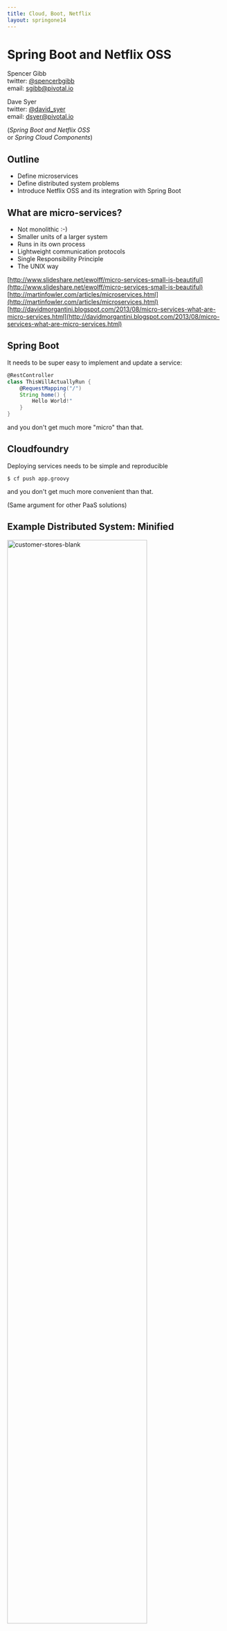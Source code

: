 ```yaml
---
title: Cloud, Boot, Netflix
layout: springone14
---
```

# Spring Boot and Netflix OSS

Spencer Gibb   
twitter: [@spencerbgibb](http://twitter.com/spencerbgibb)   
email: sgibb@pivotal.io   

Dave Syer   
twitter: [@david_syer](http://twitter.com/david_syer)   
email: dsyer@pivotal.io   

(_Spring Boot and Netflix OSS_    
or _Spring Cloud Components_)

## Outline
* Define microservices
* Define distributed system problems
* Introduce Netflix OSS and its integration with Spring Boot

## What are micro-services?
* Not monolithic :-)
* Smaller units of a larger system
* Runs in its own process
* Lightweight communication protocols
* Single Responsibility Principle
* The UNIX way

[http://www.slideshare.net/ewolff/micro-services-small-is-beautiful](http://www.slideshare.net/ewolff/micro-services-small-is-beautiful)
[http://martinfowler.com/articles/microservices.html](http://martinfowler.com/articles/microservices.html)
[http://davidmorgantini.blogspot.com/2013/08/micro-services-what-are-micro-services.html](http://davidmorgantini.blogspot.com/2013/08/micro-services-what-are-micro-services.html)

## Spring Boot

It needs to be super easy to implement and update a service:

```groovy
@RestController
class ThisWillActuallyRun {
    @RequestMapping("/")
    String home() {
        Hello World!"
    }
}
```

and you don't get much more "micro" than that.

## Cloudfoundry

Deploying services needs to be simple and reproducible

```
$ cf push app.groovy
```

and you don't get much more convenient than that.

(Same argument for other PaaS solutions)

## Example Distributed System: Minified

<style>img[alt=customer-stores-blank] { width: 80%; }</style>

![customer-stores-blank](images/CustomersStoresBlank.svg)

## No Man (Microservice) is an Island

> It's excellent to be able to implement a microservice really easily
> (Spring Boot), but building a system that way surfaces
> "non-functional" requirements that you otherwise didn't have.

There are laws of physics that make some problems unsolvable
(consistency, latency), but brittleness and manageability can be
addressed with *generic*, *boiler plate* patterns.

## Emergent features of micro-services systems

Coordination of distributed systems leads to boiler plate patterns

* Distributed/versioned configuration
* Service registration and discovery
* Routing
* Service-to-service calls
* Load balancing
* Circuit Breaker
* Asynchronous
* Distributed messaging

## Example: Coordination Boiler Plate

<style>img[alt=customer-stores-system] { width: 72%; }</style>

![customer-stores-system](images/CustomersStoresSystem.svg)

## Bootification

How to bring the ease of Spring Boot to a micro-services architecture?

* Netflix OSS
* Consul
* etcd
* zookeeper
* custom
* doozerd
* ha proxy
* nginx
* Typesafe Config

and many more... what to choose?

## Netflix OSS

* Eureka
* Hystrix & Turbine
* Ribbon
* Feign
* Zuul
* Archaius

* Curator
* Asgaard
* ...

[Mikey Cohen Netflix edge architecture, http://goo.gl/M159zi](http://goo.gl/M159zi)

## Example: Spring Cloud and Netflix

<style>img[alt=customer-stores] { width: 72%; }</style>

![customer-stores](images/CustomersStores.svg)

## Configuration Server
* Pluggable source
* Git implementation
* Versioned
* Rollback-able
* Configuration client auto-configured via starter

## Spring Cloud Configuration Server
* Supports applications `<appname>.properties`
* Supports environments `<appname>-<envname>.yml`
* Default environment `application.properties` applies to all applications and environments

DEMO

## Config Client
Consumers of config server can use client library as Spring Boot plugin

Features:

* Bootstrap `Environment` from server
* POST to /env to change `Environment`
* `@RefreshScope` for atomic changes to beans via Spring lifecycle
* POST to /refresh
* POST to /restart

## Environment Endpoint
* POST to /env
* Re-binds `@ConfigurationProperties`
* Resets loggers if any logging.level changes are detected
* Sends `EnvironmentChangeEvent` with list of properties that changed

## Refresh Endpoint
* POST to /refresh
* Re-loads configuration including remote config server
* Re-binds @ConfigurationProperties
* Resets @RefreshScope cache

## RefreshScope
* Annotate @Beans
* Atomic updates during /refresh

DEMO

```groovy
@EnableConfigurationProperties(MyProps)
public class Application {

  @Autowired
  private MyProps props;

  @RefreshScope
  @Bean
  public Service service() {
    new Service(props.name)
  }
}
```

## Encrypted Properties
* Authenticated clients have access to unencrypted data.
* Only encrypted data is stored in git.

DEMO

## Eureka
* Service Registration Server
* Highly Available
* In AWS terms, multi Availability Zone and Region aware

## Eureka Client
* Register service instances with Eureka Server 
* `@EnableEurekaClient` auto registers instance in server
* Eureka Server DEMO
* Eureka Client DEMO

```groovy
@EnableEurekaClient
public class Application {
}
```

## Hystrix
* latency and fault tolerance
* isolates access to other services
* stops cascading failures
* enables resilience
* circuit breaker pattern
* dashboard

## Declarative Hystrix
* Programmatic access is cumbersome
* `@HystrixCommand` to the rescue
* `@EnableHystrix` via starter pom
* wires up spring aop aspect

DEMO

## Hystrix Synchronous

```groovy
private String getDefaultMessage() {
  return "Hello World Default";
}

@HystrixCommand(fallbackMethod="getDefaultMessage")
public String getMessage() {
  return restTemplate.getForObject(/*...*/);
}
```

## Hystrix Future

```java
@HystrixCommand(fallbackMethod="getDefaultMessage")
public Future<String> getMessageFuture() {
  return new AsyncResult<String>() {
    public String invoke() {
      return restTemplate.getForObject(/*...*/);
    }
  };
}

//somewhere else
service.getMessageFuture().get();
```

## Hystrix Observable

```java
@HystrixCommand(fallbackMethod="getDefaultMessage")
public Observable<String> getMessageRx() {
  return new ObservableResult<String>() {
    public String invoke() {
      return restTemplate.getForObject(/*...*/);
    }
  };
}

//somewhere else
helloService.getMessageRx().subscribe(new Observer<String>() {
    @Override public void onCompleted() {} 
    @Override public void onError(Throwable e) {} 
    @Override public void onNext(String s) {}
});
```

## Turbine
* Aggregator for Hystrix data
* Pluggable locator
* static list
* Eureka

DEMO

## Ribbon
* Client side load balancer
* Pluggable transport
* Protocols: http, tcp, udp
* Pluggable load balancing algorithms
* Round robin, “best available”, random, response time based
* Pluggable source for server list
* Static list, Eureka!

## Feign
* Declarative web service client definition
* Annotate an interface
* Highly customizable
* Encoders/decoders
* Annotation processors (Feign, JAX-RS)
* Logging
* Supports Ribbon and therefore Eureka

## Feign cont.
* Auto-configuration
* Support for Spring MVC annotations
* Uses Spring MessageConverter’s for decoder/encoder

DEMO

## Feign cont.

```java
public interface HelloClient {
  @RequestMapping(method = RequestMethod.GET,
                  value = "/hello")
  Message hello();

  @RequestMapping(method = RequestMethod.POST,
                  value = "/hello",
                  consumes = "application/json")
  Message hello(Message message);
}
```

## Zuul
* JVM based router and filter
* Similar routing role as httpd, nginx, or CF go router
* Fully programmable rules and filters
* Groovy
* Java
* any JVM language


## How Netflix uses Zuul
* Authentication
* Insights
* Stress Testing
* Canary Testing
* Dynamic Routing
* Service Migration
* Load Shedding
* Security
* Static Response handling
* Active/Active traffic management


## Spring Cloud Zuul Proxy
* Store routing rules in config server   
   `zuul.proxy.route.customers: /customers`
* uses `Hystrix->Ribbon->Eureka` to forward requests to appropriate service

```groovy
@EnableZuulProxy
@Controller
class Application {
  @RequestMapping("/")
  String home() { 
    return 'redirect:/index.html#/customers'
  }
}
```

DEMO

## Archaius
* Client side configuration library
* extends apache commons config
* extendible sources
* Polling or push updates

```java
DynamicStringProperty myprop = DynamicPropertyFactory.getInstance()
      .getStringProperty("my.prop");
someMethod(myprop.get());
```


## Archaius - Spring Env. Bridge
* Auto-configured
* Allows Archaius `Dynamic*Properties` to find values via Spring `Environment`
* Existing Netflix libraries configured via
  `application.{properties,yml}` and/or Spring Cloud Config Server

<!---
* /refresh actuator endpoint

DEMO
-->

## Spring Cloud Bus
* Lightweight messaging bus using spring integration abstractions
  * spring-amqp, rabbitmq and http
  * other implementations possible
* Send messages to all services or...
* To just one applications nodes (ie just service x) `?destination=x`
* Post to `/bus/env` sends environment updates
* Post to `/bus/refresh` sends a refresh command

DEMO

## Spring Cloud Starters
  |   |
 ------------- | -------------
 spring-cloud-starter | spring-cloud-starter-hystrix
 spring-cloud-starter-bus-amqp | spring-cloud-starter-hystrix-dashboard
 spring-cloud-starter-cloudfoundry | spring-cloud-starter-turbine
 spring-cloud-starter-eureka | spring-cloud-starter-zuul
 spring-cloud-starter-eureka-server |  |

## Links


* [http://github.com/spring-cloud](http://github.com/spring-cloud)
* [http://github.com/spring-cloud-samples](http://github.com/spring-cloud-samples)
* [http://blog.spring.io](http://blog.spring.io)
* [http://presos.dsyer.com/decks/cloud-boot-netflix.html](http://presos.dsyer.com/decks/cloud-boot-netflix.html)
* Twitter: [@spencerbgibb](http://twitter.com/spencerbgibb), [@david_syer](http://twitter.com/david_syer)
* Email: sgibb@pivotal.io, dsyer@pivotal.io
